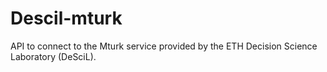 # Descil-mturk

API to connect to the Mturk service provided by the ETH Decision Science Laboratory (DeSciL).

